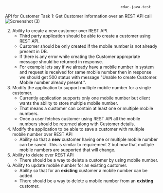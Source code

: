                                                          cdac-java-test
API for Customer 
Task 1: Get Customer information over an REST API call
![Screenshot (3)](https://user-images.githubusercontent.com/132081954/235352577-765ba2dc-6dd1-40d1-a8c2-c3339749831c.png)



2. Ability to create a new customer over REST API.
    * Third party application should be able to create a customer using REST API.
    * Customer should be only created if the mobile number is not already present in DB.
    * If there is any error while creating the Customer appropriate message should be returned in response.
    * For example lets say if we already have a mobile number in system and request is received for same mobile number then in response we should get 500 status with message "Unable to create Customer. Mobile number already present.".
3. Modify the application to support multiple mobile number for a single customer.
    * Currently application supports only one mobile number but client wants the ability to store multiple mobile number.
    * That means a customer can contain at least one or multiple mobile numbers.
    * Once a user fetches customer using REST API all the mobile numbers should be returned along with Customer details.
4. Modify the application to be able to save a customer with multiple mobile number over REST API
    * Ability so that a **new** customer having one or multiple mobile number can be saved. This is similar to requirement 2 but now that multiple mobile numbers are supported that will change.
5. Ability to delete over REST API
    * There should be a way to delete a customer by using mobile number.
6. Ability to update mobile number for an existing customer.
     * Ability so that for an **existing** customer a mobile number can be added.
     * There should be a way to delete a mobile number from an **existing** customer.
